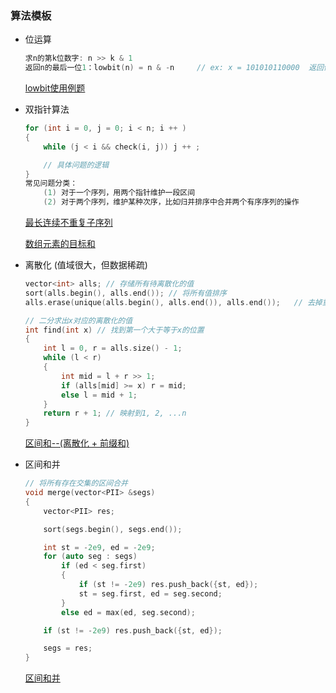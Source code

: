 ### 算法模板

* 位运算

  ```c++
  求n的第k位数字: n >> k & 1
  返回n的最后一位1：lowbit(n) = n & -n     // ex: x = 101010110000  返回值为10000
  ```

  [lowbit使用例题](https://www.acwing.com/problem/content/803/)



* 双指针算法

  ```c++
  for (int i = 0, j = 0; i < n; i ++ )
  {
      while (j < i && check(i, j)) j ++ ;
  
      // 具体问题的逻辑
  }
  常见问题分类：
      (1) 对于一个序列，用两个指针维护一段区间
      (2) 对于两个序列，维护某种次序，比如归并排序中合并两个有序序列的操作
  ```

  [最长连续不重复子序列](https://www.acwing.com/problem/content/801/)

  [数组元素的目标和](https://www.acwing.com/problem/content/802/)



* 离散化  (值域很大，但数据稀疏)

  ```c++
  vector<int> alls; // 存储所有待离散化的值
  sort(alls.begin(), alls.end()); // 将所有值排序
  alls.erase(unique(alls.begin(), alls.end()), alls.end());   // 去掉重复元素
  
  // 二分求出x对应的离散化的值
  int find(int x) // 找到第一个大于等于x的位置
  {
      int l = 0, r = alls.size() - 1;
      while (l < r)
      {
          int mid = l + r >> 1;
          if (alls[mid] >= x) r = mid;
          else l = mid + 1;
      }
      return r + 1; // 映射到1, 2, ...n
  }
  ```

  [区间和--(离散化 + 前缀和)](https://www.acwing.com/problem/content/804/)



* 区间和并

  ```c++
  // 将所有存在交集的区间合并
  void merge(vector<PII> &segs)
  {
      vector<PII> res;
  
      sort(segs.begin(), segs.end());
  
      int st = -2e9, ed = -2e9;
      for (auto seg : segs)
          if (ed < seg.first)
          {
              if (st != -2e9) res.push_back({st, ed});
              st = seg.first, ed = seg.second;
          }
          else ed = max(ed, seg.second);
  
      if (st != -2e9) res.push_back({st, ed});
  
      segs = res;
  }
  ```

  [区间和并](https://www.acwing.com/problem/content/805/)

